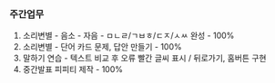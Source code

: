 ### 주간업무
1. 소리변별 - 음소 - 자음 - ㅁㄴㄹ/ㄱㅂㅎ/ㄷㅈ/ㅅㅆ 완성 - 100%
2. 소리변별 - 단어 카드 문제, 답안 만들기 - 100%
3. 말하기 연습 - 텍스트 비교 후 오류 빨간 글씨 표시 / 뒤로가기, 홈버튼 구현
4. 중간발표 피피티 제작 - 100%
